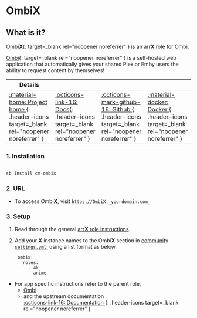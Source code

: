 # Ombi**X**

## What is it?

[Ombi**X**](https://ombi.io){: target=_blank rel="noopener noreferrer" } is an [arr**X** role](../../community/apps/arrx.md) for [Ombi](../../community/apps/ombi.md).

[Ombi](https://ombi.io/){: target=_blank rel="noopener noreferrer" } is a self-hosted web application that automatically gives your shared Plex or Emby users the ability to request content by themselves!

| Details     |             |             |             |
|-------------|-------------|-------------|-------------|
| [:material-home: Project home ](https://ombi.io/){: .header-icons target=_blank rel="noopener noreferrer" } | [:octicons-link-16: Docs](https://docs.ombi.app/guides/installation/){: .header-icons target=_blank rel="noopener noreferrer" } | [:octicons-mark-github-16: Github:](https://github.com/Ombi-app/Ombi){: .header-icons target=_blank rel="noopener noreferrer" } | [:material-docker: Docker ](https://hub.docker.com/r/hotio/ombi){: .header-icons target=_blank rel="noopener noreferrer" }|

### 1. Installation

``` shell

sb install cm-ombix

```

### 2. URL

- To access Ombi**X**, visit `https://OmbiX._yourdomain.com_`

### 3. Setup

1. Read through the general [arr**X** role instructions](../../community/apps/arrx.md).

2. Add your **X** instance names to the Ombi**X** section in [community `settings.yml`:](../../community/settings.md) using a list format as below.

   ``` { .yaml }
    ombix:
      roles:
        - 4k
        - anime
   ```

- For app specific instructions refer to the parent role,
     - [Ombi](../../community/apps/ombi.md)<Br/>
     - and the upstream documentation <BR/>
       [:octicons-link-16: Documentation ](https://docs.ombi.app/guides/installation/){: .header-icons target=_blank rel="noopener noreferrer" }
